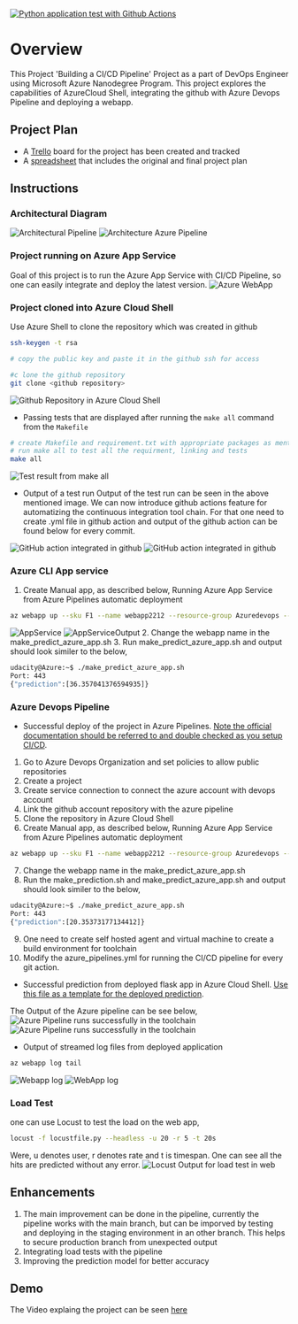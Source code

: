[![Python application test with Github Actions](https://github.com/Elam2212/flaskml-udacity-project2/actions/workflows/main.yml/badge.svg)](https://github.com/Elam2212/flaskml-udacity-project2/actions/workflows/main.yml)

# Overview
This Project 'Building a CI/CD Pipeline' Project as a part of DevOps Engineer using Microsoft Azure Nanodegree Program. This project explores the capabilities of AzureCloud Shell, integrating the github with Azure Devops Pipeline and deploying a webapp.

## Project Plan

* A [Trello](https://trello.com/b/UO8mjd9V) board for the project has been created and tracked
* A [spreadsheet](project-management-template.xlsx) that includes the original and final project plan

## Instructions
 
### Architectural Diagram
![Architectural Pipeline](Architecture1.png)
![Architecture Azure Pipeline](AzurePipelineCICD.png)

### Project running on Azure App Service

Goal of this project is to run the Azure App Service with CI/CD Pipeline, so one can easily integrate and deploy the latest version.
![Azure WebApp](webapp.png)

### Project cloned into Azure Cloud Shell
Use Azure Shell to clone the repository which was created in github
``` bash
ssh-keygen -t rsa

# copy the public key and paste it in the github ssh for access

#c lone the github repository
git clone <github repository>

```
![Github Repository in Azure Cloud Shell](GitHubRepoInAzureShell.png)

* Passing tests that are displayed after running the `make all` command from the `Makefile`
``` bash
# create Makefile and requirement.txt with appropriate packages as mentioned in the project description
# run make all to test all the requirment, linking and tests
make all
```
![Test result from make all](LocalTestScafolding.png)

* Output of a test run
Output of the test run can be seen in the above mentioned image. We can now introduce github actions feature for automatizing the continuous integration tool chain. For that one need to create .yml file in github action and output of the github action can be found below for every commit.

![GitHub action integrated in github](gitgubActionOverviewOutput.png)
![GitHub action integrated in github](GithubactionOutputDetail.png)
### Azure CLI App service
1. Create Manual app, as described below, Running Azure App Service from Azure Pipelines automatic deployment
```bash
az webapp up --sku F1 --name webapp2212 --resource-group Azuredevops --runtime "PYTHON:3.7"
```
![AppService](appServiceCLI.png)
![AppServiceOutput](webapp_prediction_json.png)
2. Change the webapp name in the make_predict_azure_app.sh
3. Run make_predict_azure_app.sh and output should look similer to the below,
```bash
udacity@Azure:~$ ./make_predict_azure_app.sh
Port: 443
{"prediction":[36.357041376594935]}
```

### Azure Devops Pipeline
* Successful deploy of the project in Azure Pipelines.  [Note the official documentation should be referred to and double checked as you setup CI/CD](https://docs.microsoft.com/en-us/azure/devops/pipelines/ecosystems/python-webapp?view=azure-devops).

1. Go to Azure Devops Organization and set policies to allow public repositories
2. Create a project
3. Create service connection to connect the azure account with devops account
4. Link the github account repository with the azure pipeline
5. Clone the repository in Azure Cloud Shell
6. Create Manual app, as described below, Running Azure App Service from Azure Pipelines automatic deployment
```bash
az webapp up --sku F1 --name webapp2212 --resource-group Azuredevops --runtime "PYTHON:3.7"
```
7. Change the webapp name in the make_predict_azure_app.sh
8. Run the make_prediction.sh and make_predict_azure_app.sh and output should look similer to the below,
```bash
udacity@Azure:~$ ./make_predict_azure_app.sh
Port: 443
{"prediction":[20.35373177134412]}
```
9. One need to create self hosted agent and virtual machine to create a build environment for toolchain
10. Modify the azure_pipelines.yml for running the CI/CD pipeline for every git action. 

* Successful prediction from deployed flask app in Azure Cloud Shell.  [Use this file as a template for the deployed prediction](https://github.com/udacity/nd082-Azure-Cloud-DevOps-Starter-Code/blob/master/C2-AgileDevelopmentwithAzure/project/starter_files/flask-sklearn/make_predict_azure_app.sh).

The Output of the Azure pipeline can be see below, 
![Azure Pipeline runs successfully in the toolchain](AzurePipelineSuccessful.png)
![Azure Pipeline runs successfully in the toolchain](AzureCICDPipelineDone.png)

* Output of streamed log files from deployed application
```bash
az webapp log tail
```
![Webapp log](webapplog1.png)
![WebApp log](webapplog2.png)

### Load Test
one can use Locust to test the load on the web app,
```bash
locust -f locustfile.py --headless -u 20 -r 5 -t 20s
```
Were, u denotes user, r denotes rate and t is timespan. One can see all the hits are predicted without any error. 
![Locust Output for load test in web](locustOutput.png)

## Enhancements
1. The main improvement can be done in the pipeline, currently the pipeline works with the main branch, but can be imporved by testing and deploying in the staging environment in an other branch. This helps to secure production branch from unexpected output
2. Integrating load tests with the pipeline
3. Improving the prediction model for better accuracy

## Demo 
The Video explaing the project can be seen [here](https://youtu.be/ltz-adCf6Q8)


